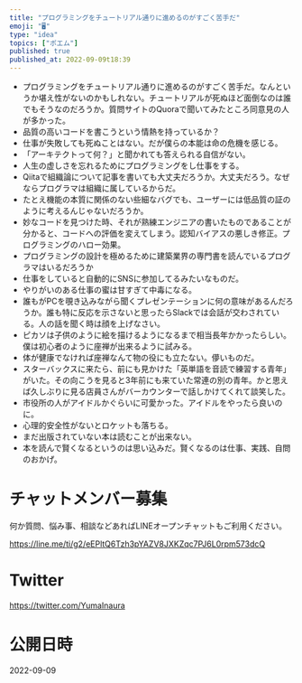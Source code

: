 ```yaml
---
title: "プログラミングをチュートリアル通りに進めるのがすごく苦手だ"
emoji: "🖥"
type: "idea"
topics: ["ポエム"]
published: true
published_at: 2022-09-09t18:39
---
```


- プログラミングをチュートリアル通りに進めるのがすごく苦手だ。なんというか堪え性がないのかもしれない。チュートリアルが死ぬほど面倒なのは誰でもそうなのだろうか。質問サイトのQuoraで聞いてみたところ同意見の人が多かった。
- 品質の高いコードを書こうという情熱を持っているか？
- 仕事が失敗しても死ぬことはない。だが僕らの本能は命の危機を感じる。
- 「アーキテクトって何？」と聞かれても答えられる自信がない。
- 人生の虚しさを忘れるためにプログラミングをし仕事をする。
- Qiitaで組織論について記事を書いても大丈夫だろうか。大丈夫だろう。なぜならプログラマは組織に属しているからだ。
- たとえ機能の本質に関係のない些細なバグでも、ユーザーには低品質の証のように考えるんじゃないだろうか。
- 妙なコードを見つけた時、それが熟練エンジニアの書いたものであることが分かると、コードへの評価を変えてしまう。認知バイアスの悪しき修正。プログラミングのハロー効果。
- プログラミングの設計を極めるために建築業界の専門書を読んでいるプログラマはいるだろうか
- 仕事をしていると自動的にSNSに参加してるみたいなものだ。
- やりがいのある仕事の蜜は甘すぎて中毒になる。
- 誰もがPCを覗き込みながら聞くプレゼンテーションに何の意味があるんだろうか。誰も特に反応を示さないと思ったらSlackでは会話が交わされている。人の話を聞く時は顔を上げなさい。
- ピカソは子供のように絵を描けるようになるまで相当長年かかったらしい。僕は初心者のように座禅が出来るように試みる。
- 体が健康でなければ座禅なんて物の役にも立たない。儚いものだ。
- スターバックスに来たら、前にも見かけた「英単語を音読で練習する青年」がいた。その向こうを見ると3年前にも来ていた常連の別の青年。かと思えば久しぶりに見る店員さんがバーカウンターで話しかけてくれて談笑した。
- 市役所の人がアイドルかぐらいに可愛かった。アイドルをやったら良いのに。
- 心理的安全性がないとロケットも落ちる。
- まだ出版されていない本は読むことが出来ない。
- 本を読んで賢くなるというのは思い込みだ。賢くなるのは仕事、実践、自問のおかげ。

# チャットメンバー募集


何か質問、悩み事、相談などあればLINEオープンチャットもご利用ください。

https://line.me/ti/g2/eEPltQ6Tzh3pYAZV8JXKZqc7PJ6L0rpm573dcQ


# Twitter

https://twitter.com/YumaInaura







# 公開日時

2022-09-09
